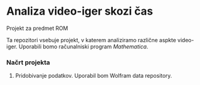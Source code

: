 # Analiza video-iger skozi čas
Projekt za predmet ROM

Ta repozitori vsebuje projekt, v katerem analiziramo različne aspkte video-iger. Uporabili bomo računalniski program _Mathematica_.

### Načrt projekta

1. Pridobivanje podatkov. Uporabil bom Wolfram data repository.
